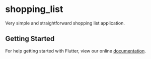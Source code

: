 # shopping_list

Very simple and straightforward shopping list application.

## Getting Started

For help getting started with Flutter, view our online
[documentation](https://flutter.io/).
